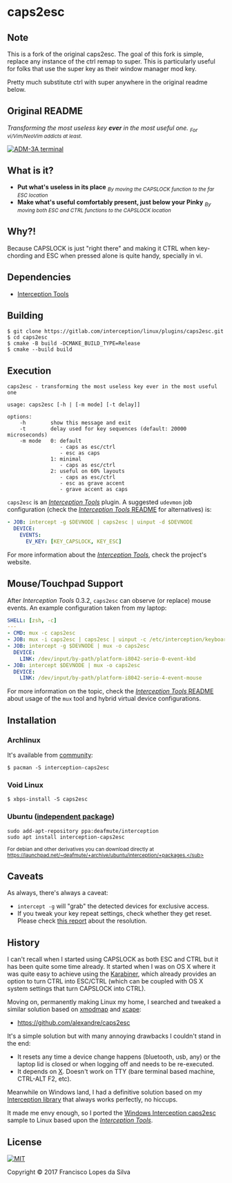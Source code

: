 # caps2esc

## Note
This is a fork of the original caps2esc.  The goal of this fork is simple, replace any instance of the ctrl remap to super.  This is particularly useful for folks that use the super key as their window manager mod key.

Pretty much substitute ctrl with super anywhere in the original readme below.

## Original README

_Transforming the most useless key **ever** in the most useful one._
<sub>_For vi/Vim/NeoVim addicts at least_.</sub>

<a href="http://www.catonmat.net/blog/why-vim-uses-hjkl-as-arrow-keys/">
    <img src="http://www.catonmat.net/images/why-vim-uses-hjkl/lsi-adm3a-full-keyboard.jpg" alt="ADM-3A terminal">
</a>

## What is it?

- **Put what's useless in its place**
  <sub>_By moving the CAPSLOCK function to the far ESC location_</sub>
- **Make what's useful comfortably present, just below your Pinky**
  <sub>_By moving both ESC and CTRL functions to the CAPSLOCK location_</sub>

## Why?!

Because CAPSLOCK is just "right there" and making it CTRL when key-chording and
ESC when pressed alone is quite handy, specially in vi.

## Dependencies

- [Interception Tools][interception-tools]

## Building

```text
$ git clone https://gitlab.com/interception/linux/plugins/caps2esc.git
$ cd caps2esc
$ cmake -B build -DCMAKE_BUILD_TYPE=Release
$ cmake --build build
```

## Execution

```text
caps2esc - transforming the most useless key ever in the most useful one

usage: caps2esc [-h | [-m mode] [-t delay]]

options:
    -h        show this message and exit
    -t        delay used for key sequences (default: 20000 microseconds)
    -m mode   0: default
                 - caps as esc/ctrl
                 - esc as caps
              1: minimal
                 - caps as esc/ctrl
              2: useful on 60% layouts
                 - caps as esc/ctrl
                 - esc as grave accent
                 - grave accent as caps
```

`caps2esc` is an [_Interception Tools_][interception-tools] plugin. A suggested
`udevmon` job configuration (check the [_Interception Tools_
README][interception-tools] for alternatives) is:

```yaml
- JOB: intercept -g $DEVNODE | caps2esc | uinput -d $DEVNODE
  DEVICE:
    EVENTS:
      EV_KEY: [KEY_CAPSLOCK, KEY_ESC]
```

For more information about the [_Interception Tools_][interception-tools], check
the project's website.

## Mouse/Touchpad Support

After _Interception Tools_ 0.3.2, `caps2esc` can observe (or replace) mouse
events. An example configuration taken from my laptop:

```yaml
SHELL: [zsh, -c]
---
- CMD: mux -c caps2esc
- JOB: mux -i caps2esc | caps2esc | uinput -c /etc/interception/keyboard.yaml
- JOB: intercept -g $DEVNODE | mux -o caps2esc
  DEVICE:
    LINK: /dev/input/by-path/platform-i8042-serio-0-event-kbd
- JOB: intercept $DEVNODE | mux -o caps2esc
  DEVICE:
    LINK: /dev/input/by-path/platform-i8042-serio-4-event-mouse
```

For more information on the topic, check the [_Interception Tools_
README][interception-tools] about usage of the `mux` tool and hybrid virtual
device configurations.

## Installation

### Archlinux

It's available from [community](https://archlinux.org/packages/community/x86_64/interception-caps2esc/):

```text
$ pacman -S interception-caps2esc
```

### Void Linux

```text
$ xbps-install -S caps2esc
```

### Ubuntu ([independent package][ubuntu])

```text
sudo add-apt-repository ppa:deafmute/interception
sudo apt install interception-caps2esc
```

<sub>For debian and other derivatives you can download directly at https://launchpad.net/~deafmute/+archive/ubuntu/interception/+packages.</sub>

[ubuntu]: https://gitlab.com/interception/linux/tools/-/issues/38

## Caveats

As always, there's always a caveat:

- `intercept -g` will "grab" the detected devices for exclusive access.
- If you tweak your key repeat settings, check whether they get reset.
  Please check [this report][key-repeat-fix] about the resolution.

## History

I can't recall when I started using CAPSLOCK as both ESC and CTRL but it has
been quite some time already. It started when I was on OS X where it was quite
easy to achieve using the [Karabiner][], which already provides an option to
turn CTRL into ESC/CTRL (which can be coupled with OS X system settings that
turn CAPSLOCK into CTRL).

Moving on, permanently making Linux my home, I searched and tweaked a similar
solution based on [xmodmap][] and [xcape][]:

- <https://github.com/alexandre/caps2esc>

It's a simple solution but with many annoying drawbacks I couldn't stand in the
end:

- It resets any time a device change happens (bluetooth, usb, any) or the
  laptop lid is closed or when logging off and needs to be re-executed.
- It depends on [X][]. Doesn't work on TTY (bare terminal based machine,
  CTRL-ALT F2, etc).

Meanwhile on Windows land, I had a definitive solution based on my
[Interception library][interception] that always works perfectly, no hiccups.

It made me envy enough, so I ported the
[Windows Interception caps2esc][caps2esc-windows] sample to Linux based upon
the [_Interception Tools_][interception-tools].

## License

<a href="https://gitlab.com/interception/linux/plugins/caps2esc/blob/master/LICENSE.md">
    <img src="https://upload.wikimedia.org/wikipedia/commons/thumb/0/0b/License_icon-mit-2.svg/120px-License_icon-mit-2.svg.png" alt="MIT">
</a>

Copyright © 2017 Francisco Lopes da Silva

[caps2esc-windows]: https://github.com/oblitum/Interception/blob/master/samples/caps2esc/caps2esc.cpp
[karabiner]: https://pqrs.org/osx/karabiner/
[xmodmap]: https://www.x.org/releases/X11R7.7/doc/man/man1/xmodmap.1.xhtml
[xcape]: https://github.com/alols/xcape
[x]: https://www.x.org
[interception]: https://github.com/oblitum/Interception
[interception-tools]: https://gitlab.com/interception/linux/tools
[key-repeat-fix]: https://github.com/oblitum/caps2esc/issues/1
